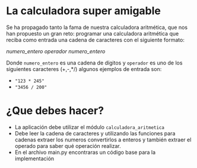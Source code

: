 # La calculadora super amigable
Se ha propagado tanto la fama de nuestra calculadora aritmética, que nos han propuesto un gran reto: programar una calculadora aritmética que reciba como entrada una cadena de caracteres con el siguiente formato:

*numero_entero operador numero_entero*

Donde `numero_entero` es una cadena de dígitos y `operador` es uno de los siguientes caracteres (+,-,*/)
algunos ejemplos de entrada son:

+  `"123 * 245"`
+  `"3456 / 200"`

# ¿Que debes hacer?
*  La aplicación debe utilizar el módulo `calculadora_aritmetica` 
*  Debe leer la cadena de caracteres y utilizando las funciones para cadenas extraer los numeros convertirlos a enteros y también extraer el operado para saber qué operación realizar.
* En el archivo main.py encontraras un código base para la implementación
